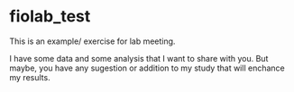 # fiolab_test
This is an example/ exercise for lab meeting.

I have some data and some analysis that I want to share with you. But maybe, you have any sugestion or addition to my study that will enchance my results.


